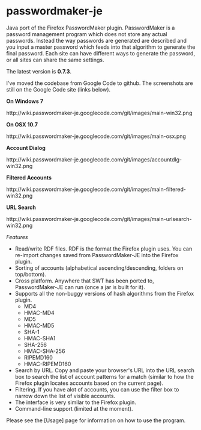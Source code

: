 passwordmaker-je
================

Java port of the Firefox PasswordMaker plugin.  PasswordMaker is a password management program which does not store any actual passwords. Instead the way passwords are generated are described and you input a master password which feeds into that algorithm to generate the final password. Each site can have different ways to generate the password, or all sites can share the same settings.

The latest version is <b>0.7.3</b>.

I've moved the codebase from Google Code to github. The screenshots are still on the Google Code site (links below).

<b>On Windows 7</b>
<p>http://wiki.passwordmaker-je.googlecode.com/git/images/main-win32.png</p>

<b>On OSX 10.7</b>
<p>http://wiki.passwordmaker-je.googlecode.com/git/images/main-osx.png</p>

<b>Account Dialog</b>
<p>http://wiki.passwordmaker-je.googlecode.com/git/images/accountdlg-win32.png</p>

<b>Filtered Accounts</b>
<p>http://wiki.passwordmaker-je.googlecode.com/git/images/main-filtered-win32.png</p>

<b>URL Search</b>
<p>http://wiki.passwordmaker-je.googlecode.com/git/images/main-urlsearch-win32.png</p>

*Features*
  * Read/write RDF files. RDF is the format the Firefox plugin uses. You can re-import changes saved from PasswordMaker-JE into the Firefox plugin.
  * Sorting of accounts (alphabetical ascending/descending, folders on top/bottom).
  * Cross platform.  Anywhere that SWT has been ported to, PasswordMaker-JE can run (once a jar is built for it).
  * Supports all the non-buggy versions of hash algorithms from the Firefox plugin.
    * MD4
    * HMAC-MD4
    * MD5
    * HMAC-MD5
    * SHA-1
    * HMAC-SHA1
    * SHA-256
    * HMAC-SHA-256
    * RIPEMD160
    * HMAC-RIPEMD160
  * Search by URL. Copy and paste your browser's URL into the URL search box to search the list of account patterns for a match (similar to how the Firefox plugin locates accounts based on the current page).
  * Filtering.  If you have alot of accounts, you can use the filter box to narrow down the list of visible accounts.
  * The interface is very similar to the Firefox plugin.
  * Command-line support (limited at the moment).

Please see the [Usage] page for information on how to use the program.
